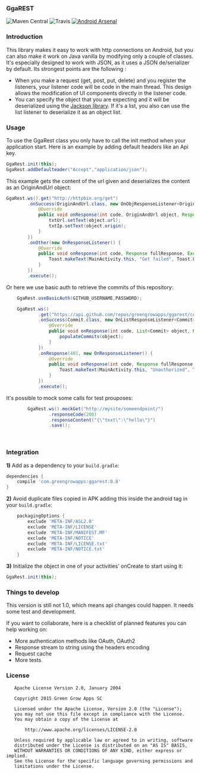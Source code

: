 ### GgaREST
![Maven Central](https://maven-badges.herokuapp.com/maven-central/com.greengrowapps/ggarest/badge.svg?style=flat)
![Travis](https://travis-ci.org/greengrowapps/ggarest.svg)
[![Android Arsenal](https://img.shields.io/badge/Android%20Arsenal-GgaREST-green.svg?style=true)](https://android-arsenal.com/details/1/2837)

### Introduction
This library makes it easy to work with http connections on Android, but you can also make it work on Java vanilla by modifying only a couple of classes. 
It's especially designed to work with JSON, as it uses a JSON de/serializer by default.
Its strongest points are the following : 
- When you make a request (get, post, put, delete) and you register the listeners, your listener code will be code in the main thread. This design allows the modification of UI components directly in the listener code.
- You can specify the object that you are expecting and it will be deserialized using the [Jackson library](https://github.com/FasterXML/jackson). If it's a list, you also can use the list listener to deserialize it as an object list.

### Usage

To use the GgaRest class you only have to call the init method when your application start. 
Here is an example by adding default headers like an Api key.

```java
GgaRest.init(this);
GgaRest.addDefaulteader("Accept","application/json");
```
This example gets the content of the url given and deserializes the content as an OriginAndUrl object:

```java
GgaRest.ws().get("http://httpbin.org/get")
        .onSuccess(OriginAndUrl.class, new OnObjResponseListener<OriginAndUrl>() {
            @Override
            public void onResponse(int code, OriginAndUrl object, Response fullResponse) {
                txtUrl.setText(object.url);
                txtIp.setText(object.origin);
            }
        })
        .onOther(new OnResponseListener() {
            @Override
            public void onResponse(int code, Response fullResponse, Exception exception) {
                Toast.makeText(MainActivity.this, "Get failed", Toast.LENGTH_SHORT).show();
            }
        })
        .execute();
```
Or here we use basic auth to retrieve the commits of this repository:

```java
    GgaRest.useBasicAuth(GITHUB_USERNAME,PASSWORD);

    GgaRest.ws()
            .get("https://api.github.com/repos/greengrowapps/ggarest/commits")
            .onSuccess(Commit.class, new OnListResponseListener<Commit>() {
                @Override
                public void onResponse(int code, List<Commit> object, Response fullResponse) {
                    populateCommits(object);
                }
            })
            .onResponse(401, new OnResponseListener() {
                @Override
                public void onResponse(int code, Response fullResponse, Exception exception) {
                    Toast.makeText(MainActivity.this, "Unauthorized", Toast.LENGTH_SHORT).show();
                }
            })
            .execute();
```
It's possible to mock some calls for test prouposes:

```java
        GgaRest.ws().mockGet("http://mysite/someendpoint/")
                .responseCode(200)
                .responseContent("{\"text\":\"hello\"}")
                .save();
```
    
### Integration

**1)** Add as a dependency to your ``build.gradle``:

```groovy
dependencies {
    compile 'com.greengrowapps:ggarest:0.8'
}
```

**2)** Avoid duplicate files copied in APK adding this inside the android tag in your ``build.gradle``:

```groovy
    packagingOptions {
        exclude 'META-INF/ASL2.0'
        exclude 'META-INF/LICENSE'
        exclude 'META-INF/MANIFEST.MF'
        exclude 'META-INF/NOTICE'
        exclude 'META-INF/LICENSE.txt'
        exclude 'META-INF/NOTICE.txt'
    }
```

**3)** Initialize the object in one of your activities' onCreate to start using it:

```java
GgaRest.init(this);
```
    
### Things to develop
This version is still not 1.0, which means api changes could happen. It needs some test and development.

If you want to collaborate, here is a checklist of planned features you can help working on:
+ More authentication methods like OAuth, OAuth2
+ Response stream to string using the headers encoding
+ Request cache
+ More tests

### License

```
   Apache License Version 2.0, January 2004

   Copyright 2015 Green Grow Apps SC

   Licensed under the Apache License, Version 2.0 (the "License");
   you may not use this file except in compliance with the License.
   You may obtain a copy of the License at

       http://www.apache.org/licenses/LICENSE-2.0

   Unless required by applicable law or agreed to in writing, software
   distributed under the License is distributed on an "AS IS" BASIS,
   WITHOUT WARRANTIES OR CONDITIONS OF ANY KIND, either express or implied.
   See the License for the specific language governing permissions and
   limitations under the License.

```

